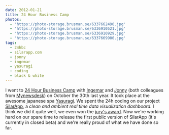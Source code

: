```yaml
---
date: 2012-01-21
title: 24 Hour Business Camp
photos:
  - 'https://photo-storage.brusman.se/6337662490.jpg'
  - 'https://photo-storage.brusman.se/6336910521.jpg'
  - 'https://photo-storage.brusman.se/6336910929.jpg'
  - 'https://photo-storage.brusman.se/6337669900.jpg'
tags:
  - 24hbc
  - silarapp.com
  - jonny
  - ingemar
  - yasuragi
  - coding
  - black & white
---
```


I went to [24 Hour Business Camp](http://www.24hbc.se) with [Ingemar](http://twitter.com/ingmr) and [Jonny](http://twitter.com/javve) (both colleagues from [Mynewsdesk](http://www.mynewsdesk.com)) on October the 30th last year. It took place at the awesome japanese spa [Yasuragi](http://www.yasuragi.se). We spent the 24h coding on our project [SilarApp](http://silarapp.com), a _clean and ambient real time data visualization dashboard_. I think we did it quite well, we even won the [jury's award](http://www.internetdagarna.se/nyheter/juryns-favoriter-fran-24hbc-pa-besok). Now we're working hard on our spare time to release the first public version of SilarApp (it's currently in closed beta) and we're really proud of what we have done so far.
